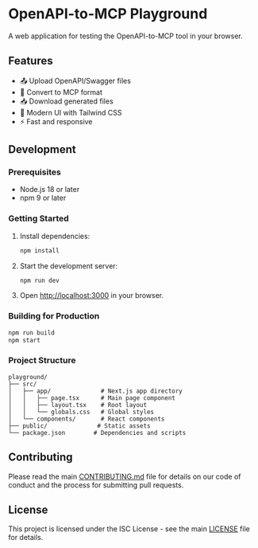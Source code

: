 # OpenAPI-to-MCP Playground

A web application for testing the OpenAPI-to-MCP tool in your browser.

## Features

- 📤 Upload OpenAPI/Swagger files
- 🔄 Convert to MCP format
- 📥 Download generated files
- 🎨 Modern UI with Tailwind CSS
- ⚡ Fast and responsive

## Development

### Prerequisites

- Node.js 18 or later
- npm 9 or later

### Getting Started

1. Install dependencies:
   ```bash
   npm install
   ```

2. Start the development server:
   ```bash
   npm run dev
   ```

3. Open [http://localhost:3000](http://localhost:3000) in your browser.

### Building for Production

```bash
npm run build
npm start
```

### Project Structure

```
playground/
├── src/
│   ├── app/              # Next.js app directory
│   │   ├── page.tsx      # Main page component
│   │   ├── layout.tsx    # Root layout
│   │   └── globals.css   # Global styles
│   └── components/       # React components
├── public/              # Static assets
└── package.json        # Dependencies and scripts
```

## Contributing

Please read the main [CONTRIBUTING.md](../CONTRIBUTING.md) file for details on our code of conduct and the process for submitting pull requests.

## License

This project is licensed under the ISC License - see the main [LICENSE](../LICENSE) file for details. 